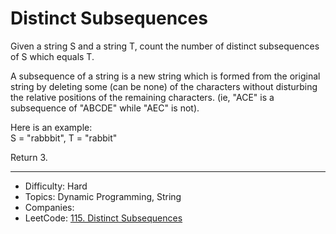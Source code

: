 # Distinct Subsequences

Given a string S and a string T, count the number of distinct subsequences of S which equals T.

A subsequence of a string is a new string which is formed from the original string by deleting some (can be none) of the characters without disturbing the relative positions of the remaining characters. (ie, "ACE" is a subsequence of "ABCDE" while "AEC" is not).

Here is an example:  
S = "rabbbit", T = "rabbit"

Return 3.

---

* Difficulty: Hard
* Topics: Dynamic Programming, String
* Companies: 
* LeetCode: [115. Distinct Subsequences](https://leetcode.com/problems/distinct-subsequences/description/)
